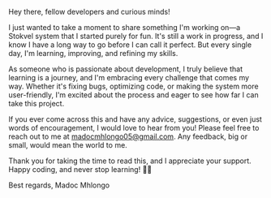 Hey there, fellow developers and curious minds!

I just wanted to take a moment to share something I'm working on—a Stokvel system that I started purely for fun. It's still a work in progress, and I know I have a long way to go before I can call it perfect. But every single day, I'm learning, improving, and refining my skills.

As someone who is passionate about development, I truly believe that learning is a journey, and I'm embracing every challenge that comes my way. Whether it's fixing bugs, optimizing code, or making the system more user-friendly, I'm excited about the process and eager to see how far I can take this project.

If you ever come across this and have any advice, suggestions, or even just words of encouragement, I would love to hear from you! Please feel free to reach out to me at madocmhlongo05@gmail.com. Any feedback, big or small, would mean the world to me.

Thank you for taking the time to read this, and I appreciate your support. Happy coding, and never stop learning! 🚀🎉

Best regards,
Madoc Mhlongo
